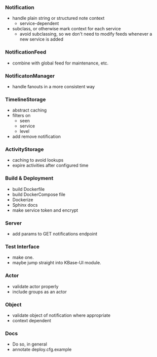 ### Notification
* handle plain string or structured note context
    * service-dependent
* subclass, or otherwise mark context for each service
    * avoid subclassing, so we don't need to modify feeds whenever a new service is added

### NotificationFeed
* combine with global feed for maintenance, etc.

### NotificatonManager
* handle fanouts in a more consistent way

### TimelineStorage
* abstract caching
* filters on
    * seen
    * service
    * level
* add remove notification

### ActivityStorage
* caching to avoid lookups
* expire activities after configured time

### Build & Deployment
* build Dockerfile
* build DockerCompose file
* Dockerize
* Sphinx docs
* make service token and encrypt

### Server
* add params to GET notifications endpoint

### Test Interface
* make one.
* maybe jump straight into KBase-UI module.

### Actor
* validate actor properly
* include groups as an actor

### Object
* validate object of notification where appropriate
* context dependent

### Docs
* Do so, in general
* annotate deploy.cfg.example

